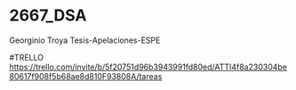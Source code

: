# 2667_DSA
Georginio Troya
Tesis-Apelaciones-ESPE



#TRELLO
https://trello.com/invite/b/5f20751d96b3943991fd80ed/ATTI4f8a230304be80617f908f5b68ae8d810F93808A/tareas
